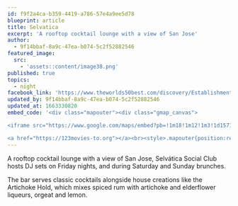 ```yaml
---
id: f9f2a4ca-b359-4419-a786-57e4a9ee5d78
blueprint: article
title: Selvatica
excerpt: 'A rooftop cocktail lounge with a view of San Jose'
author:
  - 9f14bbaf-8a9c-47ea-b074-5c2f52882546
featured_image:
  src:
    - 'assets::content/image38.png'
published: true
topics:
  - night
facebook_link: 'https://www.theworlds50best.com/discovery/Establishments/Costa-Rica/San-Jos%C3%A9/Selv%C3%A1tica-Social-Club.html'
updated_by: 9f14bbaf-8a9c-47ea-b074-5c2f52882546
updated_at: 1663330820
embed_code: '<div class="mapouter"><div class="gmap_canvas">

<iframe src="https://www.google.com/maps/embed?pb=!1m18!1m12!1m3!1d15719.99378765839!2d-84.07796821610273!3d9.934086386897523!2m3!1f0!2f0!3f0!3m2!1i1024!2i768!4f13.1!3m3!1m2!1s0x8fa0e3a67cdba049%3A0xf227bde6279aac0c!2sSelv%C3%A1tica!5e0!3m2!1ses!2sus!4v1663954716711!5m2!1ses!2sus" width="400" height="300" style="border:0;" allowfullscreen="" loading="lazy" referrerpolicy="no-referrer-when-downgrade"></iframe>

<a href="https://123movies-to.org"></a><br><style>.mapouter{position:relative;text-align:right;height:500px;width:1200px;}</style><style>.gmap_canvas {overflow:hidden;background:none!important;height:500px;width:1200px;}</style></div></div>'
---
```

A rooftop cocktail lounge with a view of San Jose, Selvática Social Club hosts DJ sets on Friday nights, and during Saturday and Sunday brunches.

The bar serves classic cocktails alongside house creations like the Artichoke Hold, which mixes spiced rum with artichoke and elderflower liqueurs, orgeat and lemon.